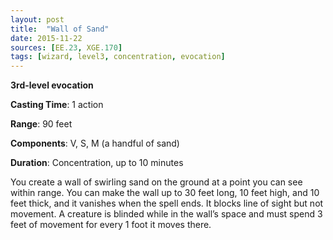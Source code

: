 ```yaml
---
layout: post
title:  "Wall of Sand"
date: 2015-11-22
sources: [EE.23, XGE.170]
tags: [wizard, level3, concentration, evocation]
---
```


**3rd-level evocation**

**Casting Time**: 1 action

**Range**: 90 feet

**Components**: V, S, M (a handful of sand)

**Duration**: Concentration, up to 10 minutes

You create a wall of swirling sand on the ground at a point you can see within range. You can make the wall up to 30 feet long, 10 feet high, and 10 feet thick, and it vanishes when the spell ends. It blocks line of sight but not movement. A creature is blinded while in the wall’s space and must spend 3 feet of movement for every 1 foot it moves there.

